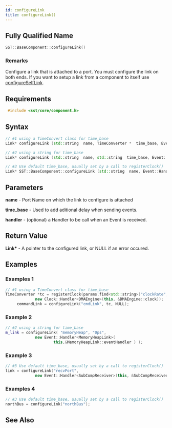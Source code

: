 ```yaml
---
id: configureLink
title: configureLink()
---
```

## Fully Qualified Name
```cpp
SST::BaseComponent::configureLink()
```

### Remarks

Configure a link that is attached to a port. You must configure the link on both ends. If you want to setup a link from a component to itself use [configureSelfLink](cpp/component/configureSelfLink).

## Requirements

```cpp
 #include <sst/core/component.h>
```

## Syntax

```cpp
// #1 using a TimeConvert class for time_base
Link* configureLink (std::string  name, TimeConverter *  time_base, Event::HandlerBase *  handler = NULL)

// #2 using a string for time_base
Link* configureLink (std::string  name, std::string  time_base, Event::HandlerBase *  handler = NULL)

// #3 Use default time_base, usually set by a call to registerClock()
Link* SST::BaseComponent::configureLink (std::string  name, Event::HandlerBase *  handler = NULL) 
```

## Parameters

**name** - Port Name on which the link to configure is attached

**time_base** - Used to add aditional delay when sending events.

**handler** - (optional) a Handler to be call when an Event is received.

## Return Value

**Link\*** - A pointer to the configured link, or NULL if an error occured.

## Examples

### Examples 1

```cpp
// #1 using a TimeConvert class for time_base
TimeConverter *tc = registerClock(params.find<std::string>("clockRate", "1 GHz"),
             new Clock::Handler<DMAEngine>(this, &DMAEngine::clock));
     commandLink = configureLink("cmdLink", tc, NULL);
```
### Example 2
```cpp
// #2 using a string for time_base
m_link = configureLink( "memoryHeap", "0ps",
             new Event::Handler<MemoryHeapLink>(
                     this,&MemoryHeapLink::eventHandler ) );  
```

### Example 3
```cpp
// #3 Use default time_base, usually set by a call to registerClock()
link = configureLink("recvPort",
             new Event::Handler<SubCompReceiver>(this, &SubCompReceiver::handleEvent));
```

### Examples 4

```cpp
// #3 Use default time_base, usually set by a call to registerClock()
northBus = configureLink("northBus");
```

## See Also
